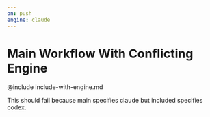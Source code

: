 ```yaml
---
on: push
engine: claude
---
```


# Main Workflow With Conflicting Engine

@include include-with-engine.md

This should fail because main specifies claude but included specifies codex.